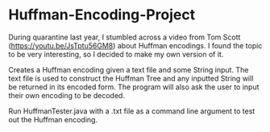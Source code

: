 # Huffman-Encoding-Project
During quarantine last year, I stumbled across a video from Tom Scott (https://youtu.be/JsTptu56GM8) about Huffman encodings.
I found the topic to be very interesting, so I decided to make my own version of it.

Creates a Huffman encoding given a text file and some String input. The text file is used to construct the Huffman Tree and any
inputted String will be returned in its encoded form. The program will also ask the user to input their own encoding to be 
decoded.

Run HuffmanTester.java with a .txt file as a command line argument to test out the Huffman encoding.
